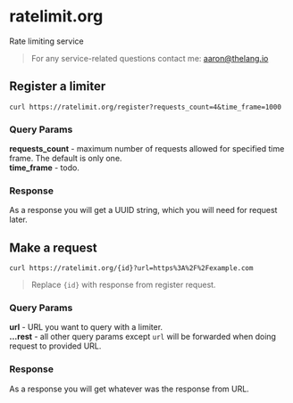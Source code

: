 # ratelimit.org
Rate limiting service
> For any service-related questions contact me: aaron@thelang.io

## Register a limiter

```shell
curl https://ratelimit.org/register?requests_count=4&time_frame=1000
```

### Query Params
**requests_count** - maximum number of requests allowed for specified time
frame. The default is only one. \
**time_frame** - todo.

### Response
As a response you will get a UUID string, which you will need for request
later.

## Make a request
```shell
curl https://ratelimit.org/{id}?url=https%3A%2F%2Fexample.com
```

> Replace `{id}` with response from register request.

### Query Params
**url** - URL you want to query with a limiter. \
**...rest** - all other query params except `url` will be forwarded when doing
request to provided URL.

### Response
As a response you will get whatever was the response from URL.
